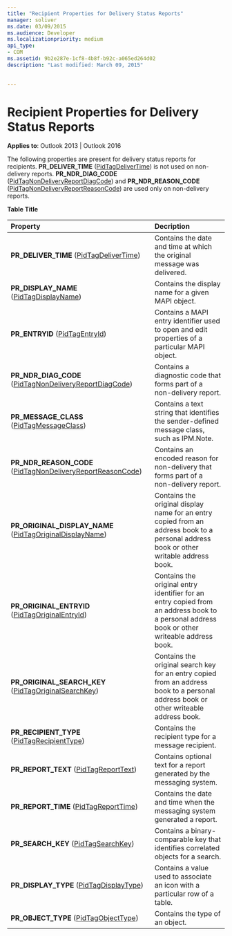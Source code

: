 ```yaml
---
title: "Recipient Properties for Delivery Status Reports"
manager: soliver
ms.date: 03/09/2015
ms.audience: Developer
ms.localizationpriority: medium
api_type:
- COM
ms.assetid: 9b2e287e-1cf8-4b8f-b92c-a065ed264d02
description: "Last modified: March 09, 2015"
 
 
---
```


# Recipient Properties for Delivery Status Reports

  
  
**Applies to**: Outlook 2013 | Outlook 2016 
  
The following properties are present for delivery status reports for recipients. **PR_DELIVER_TIME** ([PidTagDeliverTime](pidtagdelivertime-canonical-property.md)) is not used on non-delivery reports. **PR_NDR_DIAG_CODE** ([PidTagNonDeliveryReportDiagCode](pidtagnondeliveryreportdiagcode-canonical-property.md)) and **PR_NDR_REASON_CODE** ([PidTagNonDeliveryReportReasonCode](pidtagnondeliveryreportreasoncode-canonical-property.md)) are used only on non-delivery reports.
  
**Table Title**

|**Property**|**Decription**|
|:-----|:-----|
|**PR_DELIVER_TIME** ([PidTagDeliverTime](pidtagdelivertime-canonical-property.md))  <br/> |Contains the date and time at which the original message was delivered. |
|**PR_DISPLAY_NAME** ([PidTagDisplayName](pidtagdisplayname-canonical-property.md))  <br/> |Contains the display name for a given MAPI object. |
|**PR_ENTRYID** ([PidTagEntryId](pidtagentryid-canonical-property.md))  <br/> |Contains a MAPI entry identifier used to open and edit properties of a particular MAPI object. |
|**PR_NDR_DIAG_CODE** ([PidTagNonDeliveryReportDiagCode](pidtagnondeliveryreportdiagcode-canonical-property.md))  <br/> |Contains a diagnostic code that forms part of a non-delivery report. |
|**PR_MESSAGE_CLASS** ([PidTagMessageClass](pidtagmessageclass-canonical-property.md))  <br/> |Contains a text string that identifies the sender-defined message class, such as IPM.Note. |
|**PR_NDR_REASON_CODE** ([PidTagNonDeliveryReportReasonCode](pidtagnondeliveryreportreasoncode-canonical-property.md))  <br/> |Contains an encoded reason for non-delivery that forms part of a non-delivery report. |
|**PR_ORIGINAL_DISPLAY_NAME** ([PidTagOriginalDisplayName](pidtagoriginaldisplayname-canonical-property.md))  <br/> |Contains the original display name for an entry copied from an address book to a personal address book or other writable address book. |
|**PR_ORIGINAL_ENTRYID** ([PidTagOriginalEntryId](pidtagoriginalentryid-canonical-property.md))  <br/> |Contains the original entry identifier for an entry copied from an address book to a personal address book or other writeable address book. |
|**PR_ORIGINAL_SEARCH_KEY** ([PidTagOriginalSearchKey](pidtagoriginalsearchkey-canonical-property.md))  <br/> |Contains the original search key for an entry copied from an address book to a personal address book or other writeable address book. |
|**PR_RECIPIENT_TYPE** ([PidTagRecipientType](pidtagrecipienttype-canonical-property.md))  <br/> |Contains the recipient type for a message recipient. |
|**PR_REPORT_TEXT** ([PidTagReportText](pidtagreporttext-canonical-property.md))  <br/> |Contains optional text for a report generated by the messaging system. |
|**PR_REPORT_TIME** ([PidTagReportTime](pidtagreporttime-canonical-property.md))  <br/> |Contains the date and time when the messaging system generated a report. |
|**PR_SEARCH_KEY** ([PidTagSearchKey](pidtagsearchkey-canonical-property.md))  <br/> |Contains a binary-comparable key that identifies correlated objects for a search. |
|**PR_DISPLAY_TYPE** ([PidTagDisplayType](pidtagdisplaytype-canonical-property.md))  <br/> |Contains a value used to associate an icon with a particular row of a table. |
|**PR_OBJECT_TYPE** ([PidTagObjectType](pidtagobjecttype-canonical-property.md))  <br/> |Contains the type of an object. |
   


